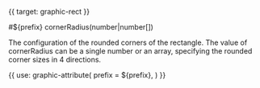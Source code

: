{{ target: graphic-rect }}

<!-- Canopus Graphic Attributes, IRectGraphicAttribute -->

#${prefix} cornerRadius(number|number[])

The configuration of the rounded corners of the rectangle. The value of cornerRadius can be a single number or an array, specifying the rounded corner sizes in 4 directions.

{{ use: graphic-attribute(
  prefix = ${prefix},
) }}
